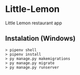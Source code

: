 # Little-Lemon
Little Lemon restaurant app 


## Instalation (Windows)
```
> pipenv shell
> pipenv install
> py manage.py makemigrations
> py manage.py migrate
> py manage.py runserver
```
